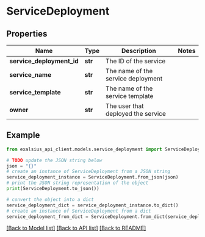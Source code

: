 # ServiceDeployment


## Properties

Name | Type | Description | Notes
------------ | ------------- | ------------- | -------------
**service_deployment_id** | **str** | The ID of the service | 
**service_name** | **str** | The name of the service deployment | 
**service_template** | **str** | The name of the service template | 
**owner** | **str** | The user that deployed the service | 

## Example

```python
from exalsius_api_client.models.service_deployment import ServiceDeployment

# TODO update the JSON string below
json = "{}"
# create an instance of ServiceDeployment from a JSON string
service_deployment_instance = ServiceDeployment.from_json(json)
# print the JSON string representation of the object
print(ServiceDeployment.to_json())

# convert the object into a dict
service_deployment_dict = service_deployment_instance.to_dict()
# create an instance of ServiceDeployment from a dict
service_deployment_from_dict = ServiceDeployment.from_dict(service_deployment_dict)
```
[[Back to Model list]](../README.md#documentation-for-models) [[Back to API list]](../README.md#documentation-for-api-endpoints) [[Back to README]](../README.md)


